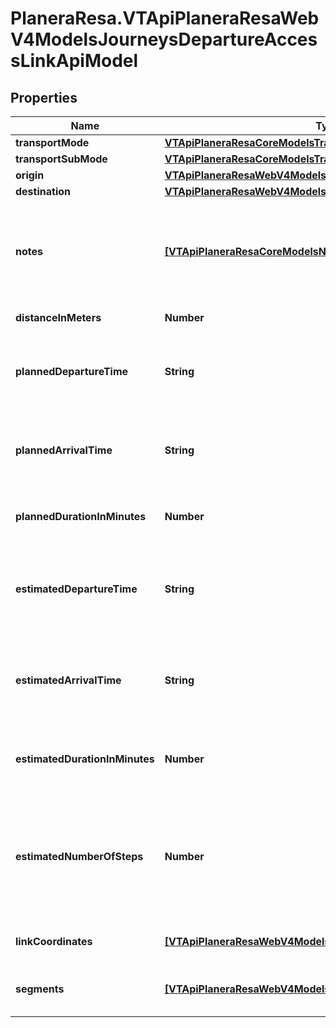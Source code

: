 # PlaneraResa.VTApiPlaneraResaWebV4ModelsJourneysDepartureAccessLinkApiModel

## Properties

Name | Type | Description | Notes
------------ | ------------- | ------------- | -------------
**transportMode** | [**VTApiPlaneraResaCoreModelsTransportMode**](VTApiPlaneraResaCoreModelsTransportMode.md) |  | [optional] 
**transportSubMode** | [**VTApiPlaneraResaCoreModelsTransportSubMode**](VTApiPlaneraResaCoreModelsTransportSubMode.md) |  | [optional] 
**origin** | [**VTApiPlaneraResaWebV4ModelsJourneysLinkEndpointApiModel**](VTApiPlaneraResaWebV4ModelsJourneysLinkEndpointApiModel.md) |  | [optional] 
**destination** | [**VTApiPlaneraResaWebV4ModelsJourneysCallApiModel**](VTApiPlaneraResaWebV4ModelsJourneysCallApiModel.md) |  | [optional] 
**notes** | [**[VTApiPlaneraResaCoreModelsNote]**](VTApiPlaneraResaCoreModelsNote.md) | An ordered list (most important first) of notes related to the access link. | [optional] 
**distanceInMeters** | **Number** | Distance in meters. | [optional] 
**plannedDepartureTime** | **String** | The planned departure time in RFC 3339 format. | [optional] 
**plannedArrivalTime** | **String** | The planned arrival time in RFC 3339 format. | [optional] 
**plannedDurationInMinutes** | **Number** | The planned duration in minutes. | [optional] 
**estimatedDepartureTime** | **String** | The estimated departure time in RFC 3339 format, if available. | [optional] 
**estimatedArrivalTime** | **String** | The estimated arrival time in RFC 3339 format, if available. | [optional] 
**estimatedDurationInMinutes** | **Number** | The estimated duration in minutes, if available. | [optional] 
**estimatedNumberOfSteps** | **Number** | Number of steps based on the distance and an estimated step length of 0.65 meters. | [optional] 
**linkCoordinates** | [**[VTApiPlaneraResaWebV4ModelsCoordinateApiModel]**](VTApiPlaneraResaWebV4ModelsCoordinateApiModel.md) | The coordinates for the link. | [optional] 
**segments** | [**[VTApiPlaneraResaWebV4ModelsJourneysLinkSegmentApiModel]**](VTApiPlaneraResaWebV4ModelsJourneysLinkSegmentApiModel.md) | The segments that make up this link. | [optional] 


